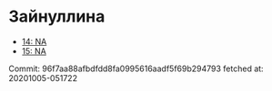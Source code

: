# Зайнуллина
- [14: NA](14.md)
- [15: NA](15.md)

Commit: 96f7aa88afbdfdd8fa0995616aadf5f69b294793
 fetched at: 20201005-051722

